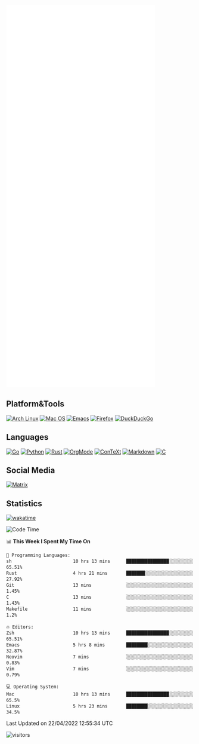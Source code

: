 ![Metrics](https://github.com/SteamedFish/SteamedFish/blob/master/github-metrics.svg)

## Platform&Tools

[![Arch Linux](https://img.shields.io/badge/ArchLinux-1793D1?logo=arch-linux&logoColor=fff&style=flat-square)](https://archlinux.org/)
[![Mac OS](https://img.shields.io/badge/MacOS-000000?style=flat-square&logo=macos&logoColor=F0F0F0)](https://www.apple.com/macos/)
[![Emacs](https://img.shields.io/badge/Emacs-%237F5AB6.svg?&style=flat-square&logo=gnu-emacs&logoColor=white)](https://www.gnu.org/software/emacs/)
[![Firefox](https://img.shields.io/badge/Firefox-FF7139?style=flat-square&logo=Firefox-Browser&logoColor=white)](https://firefox.com/)
[![DuckDuckGo](https://img.shields.io/badge/DuckDuckGo-DE5833?style=flat-square&logo=DuckDuckGo&logoColor=white)](https://duckduckgo.com/)

## Languages

[![Go](https://img.shields.io/badge/Golang-%2300ADD8.svg?style=flat-square&logo=go&logoColor=white)](https://golang.org/)
[![Python](https://img.shields.io/badge/Python-3670A0?style=flat-square&logo=python&logoColor=ffdd54)](https://www.python.org/)
[![Rust](https://img.shields.io/badge/Rust-%23000000.svg?style=flat-square&logo=rust&logoColor=white)](https://www.rust-lang.org/)
[![OrgMode](https://img.shields.io/badge/OrgMode-%23000000.svg?style=flat-square&logo=org&logoColor=white)](https://orgmode.org/)
[![ConTeXt](https://img.shields.io/badge/ConTeXt-%23008080.svg?style=flat-square&logo=latex&logoColor=white)](https://contextgarden.net/)
[![Markdown](https://img.shields.io/badge/MarkDown-%23000000.svg?style=flat-square&logo=markdown&logoColor=white)](https://daringfireball.net/projects/markdown/)
[![C](https://img.shields.io/badge/C-%2300599C.svg?style=flat-square&logo=c&logoColor=white)](https://www.iso.org/standard/74528.html)

## Social Media

[![Matrix](https://img.shields.io/badge/SteamedFish-2CA5E0?style=social&logo=matrix&logoColor=black)](https://matrix.to/#/@i:steamedfish.org)

## Statistics
[![wakatime](https://wakatime.com/badge/user/168280d6-fcf2-4b4f-ad3a-dc4612f35b38.svg)](https://wakatime.com/@168280d6-fcf2-4b4f-ad3a-dc4612f35b38)

<!--START_SECTION:waka-->
![Code Time](http://img.shields.io/badge/Code%20Time-1%2C766%20hrs%2025%20mins-blue)

📊 **This Week I Spent My Time On** 

```text
💬 Programming Languages: 
sh                       10 hrs 13 mins      ████████████████░░░░░░░░░   65.51% 
Rust                     4 hrs 21 mins       ███████░░░░░░░░░░░░░░░░░░   27.92% 
Git                      13 mins             ░░░░░░░░░░░░░░░░░░░░░░░░░   1.45% 
C                        13 mins             ░░░░░░░░░░░░░░░░░░░░░░░░░   1.43% 
Makefile                 11 mins             ░░░░░░░░░░░░░░░░░░░░░░░░░   1.2%

🔥 Editors: 
Zsh                      10 hrs 13 mins      ████████████████░░░░░░░░░   65.51% 
Emacs                    5 hrs 8 mins        ████████░░░░░░░░░░░░░░░░░   32.87% 
Neovim                   7 mins              ░░░░░░░░░░░░░░░░░░░░░░░░░   0.83% 
Vim                      7 mins              ░░░░░░░░░░░░░░░░░░░░░░░░░   0.79%

💻 Operating System: 
Mac                      10 hrs 13 mins      ████████████████░░░░░░░░░   65.5% 
Linux                    5 hrs 23 mins       ████████░░░░░░░░░░░░░░░░░   34.5%

```


 Last Updated on 22/04/2022 12:55:34 UTC
<!--END_SECTION:waka-->

![visitors](https://visitor-badge.laobi.icu/badge?page_id=SteamedFish.SteamedFish)
